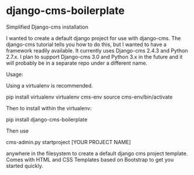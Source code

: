 django-cms-boilerplate
======================

Simplified Django-cms installation

I wanted to create a default django project for use with django-cms.  The django-cms tutorial tells you how to do this, but I wanted to have a framework readily available.  It currently uses Django-cms 2.4.3 and Python 2.7.x.  I plan to support Django-cms 3.0 and Python 3.x in the future and it will probably be in a separate repo under a different name.

Usage:

Using a virtualenv is recommended.

 pip install virtualenv
 virtualenv cms-env
 source cms-env/bin/activate

Then to install within the virtualenv:

 pip install django-cms-boilerplate

Then use

 cms-admin.py startproject [YOUR PROJECT NAME]

anywhere in the filesystem to create a default django cms project template.  Comes with HTML and CSS Templates based on Bootstrap to get you started quickly.
